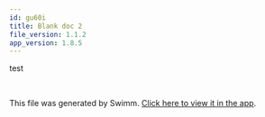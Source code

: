 ```yaml
---
id: gu60i
title: Blank doc 2
file_version: 1.1.2
app_version: 1.8.5
---
```


test

<br/>

This file was generated by Swimm. [Click here to view it in the app](https://app.swimm.io/repos/Z2l0aHViJTNBJTNBZ211ZCUzQSUzQW1pa2Vqazhz/docs/gu60i).
